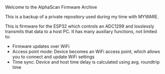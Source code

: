 Welcome to the AlphaScan Firmware Archive

This is a backup of a private repository used during my time with MYWARE.

This is firmware for the ESP32 which controls an ADC1299 and losslessly transmits that data to a host PC. It has many auxiliary functions, not limited to:

- Firmware updates over WiFi
- Access point mode: Device becomes an WiFi access point, which allows you to connect and update WiFi settings
- Time sync: Device and host time delay is calculated using avg. roundtrip time
